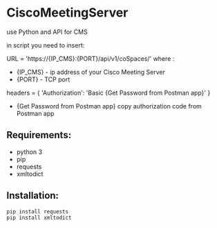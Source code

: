 # CiscoMeetingServer
use Python and API for CMS

in script you need to insert:

URL = 'https://{IP_CMS}:{PORT}/api/v1/coSpaces/' where :
  - {IP_CMS} - ip address of your Cisco Meeting Server
  - {PORT} - TCP port

headers = {
  'Authorization': 'Basic {Get Password from Postman app}'
}
  - {Get Password from Postman app} copy authorization code from Postman app

## Requirements:
 - python 3
 - pip
 - requests
 - xmltodict

## Installation:
	pip install requests
 	pip install xmltodict
